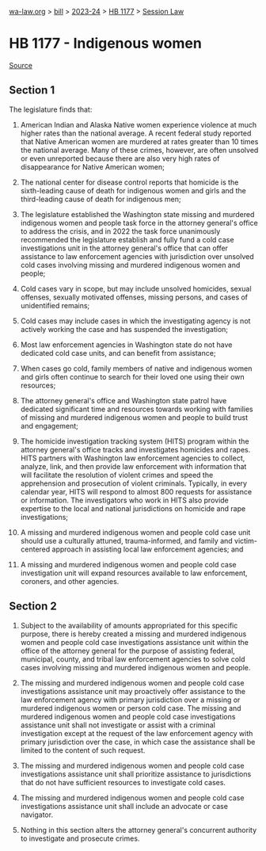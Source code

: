 [wa-law.org](/) > [bill](/bill/) > [2023-24](/bill/2023-24/) > [HB 1177](/bill/2023-24/hb/1177/) > [Session Law](/bill/2023-24/hb/1177/S.SL/)

# HB 1177 - Indigenous women

[Source](http://lawfilesext.leg.wa.gov/biennium/2023-24/Pdf/Bills/Session%20Laws/House/1177-S.SL.pdf)

## Section 1
The legislature finds that:

1. American Indian and Alaska Native women experience violence at much higher rates than the national average. A recent federal study reported that Native American women are murdered at rates greater than 10 times the national average. Many of these crimes, however, are often unsolved or even unreported because there are also very high rates of disappearance for Native American women;

2. The national center for disease control reports that homicide is the sixth-leading cause of death for indigenous women and girls and the third-leading cause of death for indigenous men;

3. The legislature established the Washington state missing and murdered indigenous women and people task force in the attorney general's office to address the crisis, and in 2022 the task force unanimously recommended the legislature establish and fully fund a cold case investigations unit in the attorney general's office that can offer assistance to law enforcement agencies with jurisdiction over unsolved cold cases involving missing and murdered indigenous women and people;

4. Cold cases vary in scope, but may include unsolved homicides, sexual offenses, sexually motivated offenses, missing persons, and cases of unidentified remains;

5. Cold cases may include cases in which the investigating agency is not actively working the case and has suspended the investigation;

6. Most law enforcement agencies in Washington state do not have dedicated cold case units, and can benefit from assistance;

7. When cases go cold, family members of native and indigenous women and girls often continue to search for their loved one using their own resources;

8. The attorney general's office and Washington state patrol have dedicated significant time and resources towards working with families of missing and murdered indigenous women and people to build trust and engagement;

9. The homicide investigation tracking system (HITS) program within the attorney general's office tracks and investigates homicides and rapes. HITS partners with Washington law enforcement agencies to collect, analyze, link, and then provide law enforcement with information that will facilitate the resolution of violent crimes and speed the apprehension and prosecution of violent criminals. Typically, in every calendar year, HITS will respond to almost 800 requests for assistance or information. The investigators who work in HITS also provide expertise to the local and national jurisdictions on homicide and rape investigations;

10. A missing and murdered indigenous women and people cold case unit should use a culturally attuned, trauma-informed, and family and victim-centered approach in assisting local law enforcement agencies; and

11. A missing and murdered indigenous women and people cold case investigation unit will expand resources available to law enforcement, coroners, and other agencies.

## Section 2
1. Subject to the availability of amounts appropriated for this specific purpose, there is hereby created a missing and murdered indigenous women and people cold case investigations assistance unit within the office of the attorney general for the purpose of assisting federal, municipal, county, and tribal law enforcement agencies to solve cold cases involving missing and murdered indigenous women and people.

2. The missing and murdered indigenous women and people cold case investigations assistance unit may proactively offer assistance to the law enforcement agency with primary jurisdiction over a missing or murdered indigenous women or person cold case. The missing and murdered indigenous women and people cold case investigations assistance unit shall not investigate or assist with a criminal investigation except at the request of the law enforcement agency with primary jurisdiction over the case, in which case the assistance shall be limited to the content of such request.

3. The missing and murdered indigenous women and people cold case investigations assistance unit shall prioritize assistance to jurisdictions that do not have sufficient resources to investigate cold cases.

4. The missing and murdered indigenous women and people cold case investigations assistance unit shall include an advocate or case navigator.

5. Nothing in this section alters the attorney general's concurrent authority to investigate and prosecute crimes.
